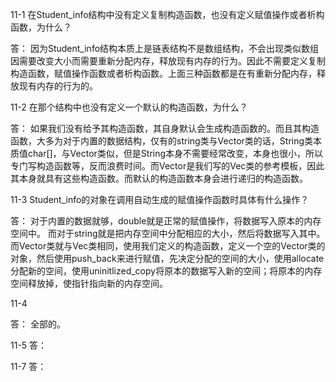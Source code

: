 11-1
在Student_info结构中没有定义复制构造函数，也没有定义赋值操作或者析构函数，为什么？

答：
  因为Student_info结构本质上是链表结构不是数组结构，不会出现类似数组因需要改变大小而需要重新分配内存，释放现有内存的行为。因此不需要定义复制构造函数，赋值操作函数或者析构函数。上面三种函数都是在有重新分配内存，释放现有内存的行为的。


11-2
在那个结构中也没有定义一个默认的构造函数，为什么？

答：
  如果我们没有给予其构造函数，其自身默认会生成构造函数的。而且其构造函数，大多为对于内置的数据结构，仅有的string类与Vector类的话，String类本质值char[]，与Vector类似，但是String本身不需要经常改变，本身也很小，所以专门写构造函数等，反而浪费时间。而Vector是我们写的Vec类的参考模板，因此其本身就具有这些构造函数。而默认的构造函数本身会进行递归的构造函数。

11-3
Student_info的对象在调用自动生成的赋值操作函数时具体有什么操作？

答：
  对于内置的数据就够，double就是正常的赋值操作，将数据写入原本的内存空间中。
  而对于string就是把内存空间中分配相应的大小，然后将数据写入其中。
  而Vector类就与Vec类相同，使用我们定义的构造函数，定义一个空的Vector类的对象，然后使用push_back来进行赋值，先决定分配的空间的大小，使用allocate分配新的空间，使用uninitlized_copy将原本的数据写入新的空间；将原本的内存空间释放掉，使指针指向新的内存空间。

11-4

答：
  全部的。


11-5
答：
  


11-7
答：
  